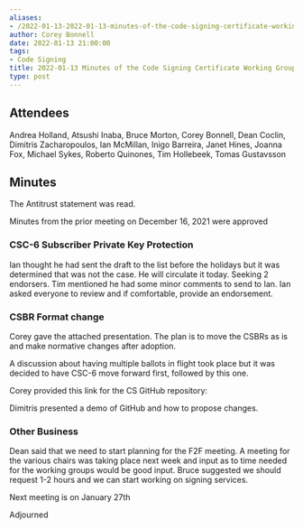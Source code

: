 ```yaml
---
aliases:
- /2022-01-13-2022-01-13-minutes-of-the-code-signing-certificate-working-group/
author: Corey Bonnell
date: 2022-01-13 21:00:00
tags:
- Code Signing
title: 2022-01-13 Minutes of the Code Signing Certificate Working Group
type: post
---
```


## Attendees 

Andrea Holland, Atsushi Inaba, Bruce Morton, Corey Bonnell, Dean Coclin, Dimitris Zacharopoulos, Ian McMillan, Inigo Barreira, Janet Hines, Joanna Fox, Michael Sykes, Roberto Quinones, Tim Hollebeek, Tomas Gustavsson

## Minutes 

The Antitrust statement was read.

Minutes from the prior meeting on December 16, 2021 were approved

### CSC-6 Subscriber Private Key Protection 

Ian thought he had sent the draft to the list before the holidays but it was determined that was not the case. He will circulate it today. Seeking 2 endorsers. Tim mentioned he had some minor comments to send to Ian. Ian asked everyone to review and if comfortable, provide an endorsement.

### CSBR Format change 

Corey gave the attached presentation. The plan is to move the CSBRs as is and make normative changes after adoption.

A discussion about having multiple ballots in flight took place but it was decided to have CSC-6 move forward first, followed by this one.

Corey provided this link for the CS GitHub repository:

Dimitris presented a demo of GitHub and how to propose changes.

### Other Business 

Dean said that we need to start planning for the F2F meeting. A meeting for the various chairs was taking place next week and input as to time needed for the working groups would be good input. Bruce suggested we should request 1-2 hours and we can start working on signing services.

Next meeting is on January 27th

Adjourned